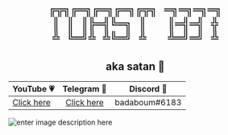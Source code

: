 <h1 align="center">
	<code>╔╦╗╔═╗╔═╗╔═╗╔╦╗ ═╗═╗═╗═╗</code><br>
	<code>║ ║ ║╠═╣╚═╗ ║   ║═╣═╣ ╬</code><br>
	<code>╩ ╚═╝╩ ╩╚═╝ ╩   ╩═╝═╝ ╩</code><br>
</h1>
<h2 align="center">aka satan 👹</h2>
<p align="center">
	<table>
	    <thead>
	        <tr>
	            <th align="center">YouTube 💗</th>
	            <th align="center">Telegram 💙</th>
	            <th align="center">Discord 💜</th>
	        </tr>
	    </thead>
	    <tbody>
	        <tr>
	            <td align="left"><a href="https://youtube.com/itstoastz" target="_blank">Click here</a></td>
	            <td align="center"><a href="https://telegram.me/wejdene" target="_blank">Click here</a></td></td>
	            <td align="right">badaboum#6183</td>
	        </tr>
	    </tbody>
	</table>
</p>

![enter image description here](https://wallpaperaccess.com/full/711515.jpg)
